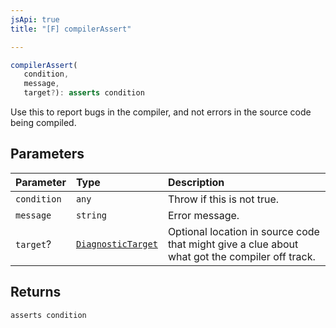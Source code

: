 ```yaml
---
jsApi: true
title: "[F] compilerAssert"

---
```

```ts
compilerAssert(
   condition, 
   message, 
   target?): asserts condition
```

Use this to report bugs in the compiler, and not errors in the source code
being compiled.

## Parameters

| Parameter | Type | Description |
| :------ | :------ | :------ |
| `condition` | `any` | Throw if this is not true. |
| `message` | `string` | Error message. |
| `target`? | [`DiagnosticTarget`](../type-aliases/DiagnosticTarget.md) | Optional location in source code that might give a clue about<br />              what got the compiler off track. |

## Returns

`asserts condition`
